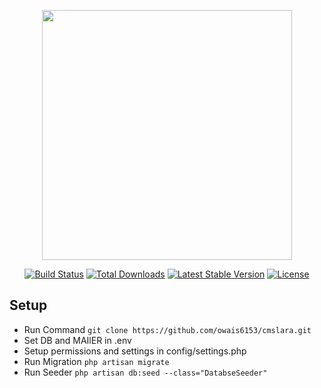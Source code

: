<p align="center"><a href="https://laravel.com" target="_blank"><img src="https://raw.githubusercontent.com/laravel/art/master/logo-lockup/5%20SVG/2%20CMYK/1%20Full%20Color/laravel-logolockup-cmyk-red.svg" width="400"></a></p>

<p align="center">
<a href="https://travis-ci.org/laravel/framework"><img src="https://travis-ci.org/laravel/framework.svg" alt="Build Status"></a>
<a href="https://packagist.org/packages/laravel/framework"><img src="https://img.shields.io/packagist/dt/laravel/framework" alt="Total Downloads"></a>
<a href="https://packagist.org/packages/laravel/framework"><img src="https://img.shields.io/packagist/v/laravel/framework" alt="Latest Stable Version"></a>
<a href="https://packagist.org/packages/laravel/framework"><img src="https://img.shields.io/packagist/l/laravel/framework" alt="License"></a>
</p>

## Setup
 <ul>
    <li>
     Run Command
     <code>git clone https://github.com/owais6153/cmslara.git</code>
    </li>
    <li>
         Set DB and MAIlER in .env
    </li>
    <li>
        Setup permissions and settings in config/settings.php  
    </li>    
    <li>
     Run Migration
     <code>php artisan migrate</code>
    </li> 
    <li>
     Run Seeder
     <code>php artisan db:seed --class="DatabseSeeder"</code>
    </li>
 </ul>

